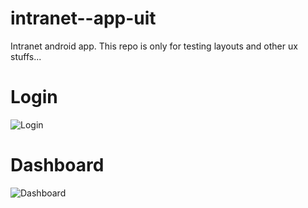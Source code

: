 # intranet--app-uit
Intranet android app.
This repo is only for testing layouts and other ux stuffs...

# Login
![Login](https://bnayagrawal.xyz/public/28092017SL.png)

# Dashboard
![Dashboard](https://bnayagrawal.xyz/public/28092017DB.png)
